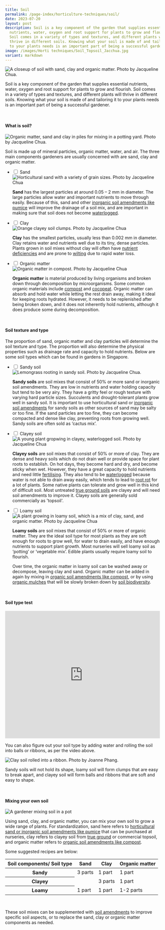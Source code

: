 ```yaml
---
title: Soil
permalink: /page-index/horticulture-techniques/soil/
date: 2023-07-20
layout: post
description: Soil is a key component of the garden that supplies essential
  nutrients, water, oxygen and root support for plants to grow and flourish.
  Soil comes in a variety of types and textures, and different plants will
  thrive in different soils. Knowing what your soil is made of and tailoring it
  to your plants needs is an important part of being a successful gardener.
image: /images/Horti techniques/Soil_Topsoil_Jacchua.jpg
variant: markdown
---
```

<section>
	<img title="A closeup of soil with sand, clay and organic matter. Photo by Jacqueline Chua." src="/images/Horti%20techniques/Soil_Topsoil_Jacchua.jpg">
	<p>Soil is a key component of the garden that supplies essential nutrients, water, oxygen and root support for plants to grow and flourish. Soil comes in a variety of types and textures, and different plants will thrive in different soils. Knowing what your soil is made of and tailoring it to your plants needs is an important part of being a successful gardener. </p>
	<br>
</section>

<section>
	<h4>What is soil?</h4>
	<img title="Organic matter, sand and clay in piles for mixing in a potting yard. Photo by Jacqueline Chua." src="/images/Horti%20techniques/soilcomponents_jacquelinechua.jpg">
	<p>Soil is made up of mineral particles, organic matter, water, and air. The three main components gardeners are usually concerned with are sand, clay and organic matter.
</p>
	<ul class="jekyllcodex_accordion">
	<li><input type="checkbox" id="accordion1">
		<label for="accordion1">Sand</label><div>
	<img title="Horticultural sand with a variety of grain sizes. Photo by Jacqueline Chua" src="/images/Horti%20techniques/Soil_Sandy_Jacchua.jpg">
		<p><b>Sand</b> has the largest particles at around 0.05 – 2 mm in diameter. The large particles allow water and important nutrients to move through easily. Because of this, sand and other <a href="/page-index/horticulture-techniques/soil-amendments/">inorganic soil amendments like pumice</a> will improve the drainage of a soil mix, and are important in making sure that soil does not become <a href="/page-index/plant-problems/waterlogging/">waterlogged</a>.</p>
		</div></li>
	<li><input type="checkbox" id="accordion2">
		<label for="accordion2">Clay</label><div>
	<img title="Orange clayey soil clumps. Photo by Jacqueline Chua" src="/images/Horti%20techniques/clayeysoil_6_jacquelinechua.jpg">
		<p><b>Clay</b> has the smallest particles, usually less than 0.002 mm in diameter. Clay retains water and nutrients well due to its tiny, dense particles. Plants grown in soil mixes without clay will often have <a href="/page-index/plant-problems/nutrient-deficiencies/">nutrient deficiencies</a> and are prone to <a href="/page-index/plant-problems/wilting/">wilting</a> due to rapid water loss.</p>
		</div></li>
	<li><input type="checkbox" id="accordion3">
		<label for="accordion3">Organic matter</label><div>
	<img title="Organic matter in compost. Photo by Jacqueline Chua" src="/images/Horti%20techniques/Compost_Jacchua.jpg">
		<p><b>Organic matter</b> is material produced by living organisms and broken down through decomposition by microorganisms. Some common organic materials include <a href="/page-index/horticulture-techniques/soil-amendments/">compost</a> and <a href="/page-index/horticulture-techniques/soil-amendments/">cocopeat</a>. Organic matter can absorb and hold water while letting the rest drain away, making it ideal for keeping roots hydrated. However, it needs to be replenished after being broken down, and it does not inherently hold nutrients, although it does produce some during decomposition.</p>
		</div></li>
	<br>
</ul></section>

<section>
	<h4>Soil texture and type</h4>
	<p>The proportion of sand, organic matter and clay particles will determine the soil texture and type. The proportion will also determine the physical properties such as drainage rate and capacity to hold nutrients. Below are some soil types which can be found in gardens in Singapore.</p>
	<ul class="jekyllcodex_accordion">
	<li><input type="checkbox" id="accordion4">
		<label for="accordion4">Sandy soil</label><div>
	<img title="Lemongrass rooting in sandy soil. Photo by Jacqueline Chua." src="/images/Horti%20techniques/SoilRooting_Jacchua.jpg">
	<p><b>Sandy soils</b> are soil mixes that consist of 50% or more sand or inorganic soil amendments. They are low in nutrients and water holding capacity but tend to be very airy. They have a gritty feel or rough texture with varying hard particle sizes. Succulents and drought-tolerant plants grow well in sandy soil. It is important to use horticultural sand or <a href="/page-index/horticulture-techniques/soil-amendments/">inorganic soil amendments</a> for sandy soils as other sources of sand may be salty or too fine. If the sand particles are too fine, they can become compacted and dense like clay, preventing roots from growing well. Sandy soils are often sold as ‘cactus mix’.</p>
		</div></li>
	<li><input type="checkbox" id="accordion5">
		<label for="accordion5">Clayey soil</label><div>
	<img title="A young plant gropwing in clayey, waterlogged soil. Photo by Jacqueline Chua" src="/images/Plant%20problems/transplantingshock_jacquelinechua.jpg">
		<p><b>Clayey soils</b> are soil mixes that consist of 50% or more of clay. They are dense and heavy soils which do not drain well or provide space for plant roots to establish. On hot days, they become hard and dry, and become sticky when wet. However, they have a great capacity to hold nutrients and need little <a href="/page-index/horticulture-techniques/fertilising/">fertilising</a>. They also tend to be <a href="/page-index/plant-problems/waterlogging/">waterlogged</a> because water is not able to drain away easily, which tends to lead to <a href="/page-index/plant-problems/root-rot/">root rot</a> for a lot of plants. Some native plants can tolerate and grow well in this kind of difficult soil. Most untreated <a href="/page-index/horticulture-techniques/true-ground/">true ground soils</a> are clayey and will need soil amendments to improve it. Clayey soils are generally sold commercially as 'topsoil'.</p>
		</div></li>
	<li><input type="checkbox" id="accordion6">
		<label for="accordion6">Loamy soil</label><div>
	<img title="A plant growing in loamy soil, which is a mix of clay, sand, and organic matter. Photo by Jacqueline Chua" src="/images/Horti%20techniques/Soil_Jacchua%20(3).jpg">
		<p><b>Loamy soils</b> are soil mixes that consist of 50% or more of organic matter. They are the ideal soil type for most plants as they are soft enough for roots to grow well, for water to drain easily, and have enough nutrients to support plant growth. Most nurseries will sell loamy soil as ‘potting’ or ‘vegetable mix’. Edible plants usually require loamy soil to flourish.</p>
		<p>Over time, the organic matter in loamy soil can be washed away or decompose, leaving clay and sand. Organic matter can be added in again by mixing in <a href="/page-index/horticulture-techniques/soil-amendments/">organic soil amendments like compost</a>, or by using <a href="/page-index/horticulture-techniques/mulching/">organic mulches</a> that will be slowly broken down by <a href="/page-index/biodiversity/soil-biodiversity/">soil biodiversity</a>. 
		</p></div></li>
	</ul>
	<br>
</section>
<section>
	<h4>Soil type test</h4>
	<iframe width="100%" height="415" src="https://www.youtube.com/embed/YvcBYqCuzwc" title="YouTube video player" frameborder="0" allow="accelerometer; autoplay; clipboard-write; encrypted-media; gyroscope; picture-in-picture; web-share" allowfullscreen=""></iframe><br>
	<p>You can also figure out your soil type by adding water and rolling the soil into balls or ribbons, as per the video above.</p>
	<img title="Clay soil rolled into a ribbon. Photo by Joanne Phang." src="/images/Horti%20techniques/claysoilribbon_joanne.jpg">
	<p> Sandy soils will not hold its shape, loamy soil will form clumps that are easy to break apart, and clayey soil will form balls and ribbons that are soft and easy to shape. </p>
	<br>
</section>

<section>
	<h4>Mixing your own soil</h4>
	<img title="A gardener mixing soil in a pot" src="/images/Horti%20techniques/Soil_Mixing_JacChua.jpg">
	<p>Using sand, clay, and organic matter, you can mix your own soil to grow a wide range of plants. For standardization, sand here refers to <a href="/page-index/horticulture-techniques/soil-amendments/">horticultural sand or inorganic soil amendments like pumice</a> that can be purchased at nurseries, clay refers to clayey soil from <a href="/page-index/horticulture-techniques/true-ground/">true ground</a> or commercial topsoil, and organic matter refers to <a href="/page-index/horticulture-techniques/soil-amendments/">organic soil amendments like compost</a>.</p>
<p>Some suggested recipes are below:</p>
	<table>
		<thead>
			<tr>
				<th>Soil components/ Soil type</th>
				<th>Sand</th>
				<th>Clay</th>
        <th>Organic matter</th>
			</tr>
		</thead>
		<tbody>
			<tr>
				<th>Sandy</th>
				 <td>3 parts</td>
				 <td>1 part</td>
				 <td>1 part</td>
			</tr>
			<tr>
				<th>Clayey</th>
				<td></td>
				<td>3 parts</td>
				<td>1 part</td>
			</tr>
			<tr>
				<th>Loamy</th>
				<td>1 part</td>
				<td>1 part</td>
				<td>1-2 parts</td>
			</tr>
		</tbody>
	</table>
	<br>
	<p>These soil mixes can be supplemented with <a href="/page-index/horticulture-techniques/soil-amendments/">soil amendments</a> to improve specific soil aspects, or to replace the sand, clay or organic matter components as needed.</p>
	<br>
</section>